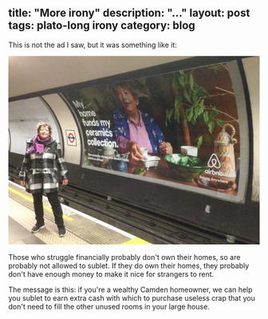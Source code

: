 title: "More irony"
description: "..."
layout: post
tags: plato-long irony
category: blog
---

This is not the ad I saw, but it was something like it:

![underground ad](/assets/posts/2016-12-31-more-irony/airbnb-irony.jpg)

Those who struggle financially probably don't own their homes, so are probably not allowed to sublet. If they do own their homes, they probably don't have enough money to make it nice for strangers to rent.

The message is this: if you're a wealthy Camden homeowner, we can help you sublet to earn extra cash with which to purchase useless crap that you don't need to fill the other unused rooms in your large house.
